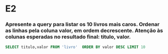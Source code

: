 # E2
### Apresente a query para listar os 10 livros mais caros. Ordenar as linhas pela coluna valor, em ordem decrescente.  Atenção às colunas esperadas no resultado final:  titulo, valor.

``` sql
SELECT titulo,valor FROM 'livro'  ORDER BY valor DESC LIMIT 10
```